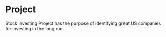 # Project
Stock Investing Project has the purpose of identifying great US companies for investing in the long run.